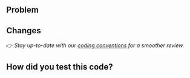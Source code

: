 ## Problem
<!-- Who are we building for, what are their needs, why is this important? -->


## Changes
<!-- 
If this affects the frontend, include screenshots of your solution. 
If this is based on a reference design, include a link to the relevant Figma frame! 
-->
👉 *Stay up-to-date with our [coding conventions](https://posthog.com/docs/contribute/coding-conventions) for a smoother review.*


## How did you test this code?
<!-- 
Briefly describe the steps you took. 
If the answer is manually, please include a quick step-by-step on how to test this PR. 
-->

